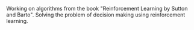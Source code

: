 Working on algorithms from the book "Reinforcement Learning by Sutton and Barto".
Solving the problem of decision making using reinforcement learning.
